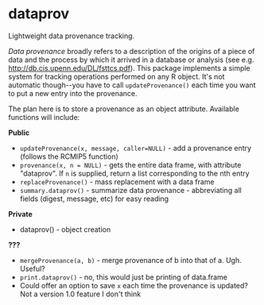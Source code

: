 # dataprov
Lightweight data provenance tracking.

*Data provenance* broadly refers to a description of the origins of a piece of data and the process by which it arrived in a database or analysis (see e.g. http://db.cis.upenn.edu/DL/fsttcs.pdf). This package implements a simple system for tracking operations performed on any R object. It's not automatic though--you have to call `updateProvenance()` each time you want to put a new entry into the provenance.

The plan here is to store a provenance as an object attribute. Available functions will include:

**Public**
* `updateProvenance(x, message, caller=NULL)` - add a provenance entry (follows the RCMIP5 function)
* `provenance(x, n = NULL)` - gets the entire data frame, with attribute "dataprov". If `n` is supplied, return a list corresponding to the nth entry
* `replaceProvenance()` - mass replacement with a data frame
* `summary.dataprov()` - summarize data provenance - abbreviating all fields (digest, message, etc) for easy reading

**Private**
* dataprov() - object creation

**???**
* `mergeProvenance(a, b)` - merge provenance of b into that of a. Ugh. Useful?
* `print.dataprov()` - no, this would just be printing of data.frame
* Could offer an option to save `x` each time the provenance is updated? Not a version 1.0 feature I don't think
